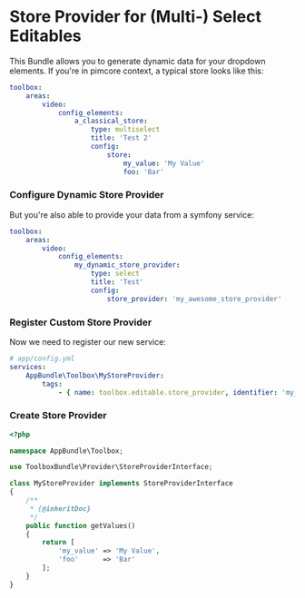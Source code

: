 # Store Provider for (Multi-) Select Editables

This Bundle allows you to generate dynamic data for your dropdown elements. 
If you're in pimcore context, a typical store looks like this:

```yml
toolbox:
    areas:
        video:
            config_elements:
                a_classical_store:
                    type: multiselect
                    title: 'Test 2'
                    config:
                        store:
                            my_value: 'My Value'
                            foo: 'Bar'
```

### Configure Dynamic Store Provider
But you're also able to provide your data from a symfony service: 

```yml
toolbox:
    areas:
        video:
            config_elements:
                my_dynamic_store_provider:
                    type: select
                    title: 'Test'
                    config:
                        store_provider: 'my_awesome_store_provider'
```

### Register Custom Store Provider
Now we need to register our new service:

```yml
# app/config.yml
services:
    AppBundle\Toolbox\MyStoreProvider:
        tags:
            - { name: toolbox.editable.store_provider, identifier: 'my_awesome_store_provider' }

```

### Create Store Provider

```php
<?php

namespace AppBundle\Toolbox;

use ToolboxBundle\Provider\StoreProviderInterface;

class MyStoreProvider implements StoreProviderInterface
{
    /**
     * {@inheritDoc}
     */
    public function getValues()
    {
        return [
            'my_value' => 'My Value',
            'foo'      => 'Bar'
        ];
    }
}
```

